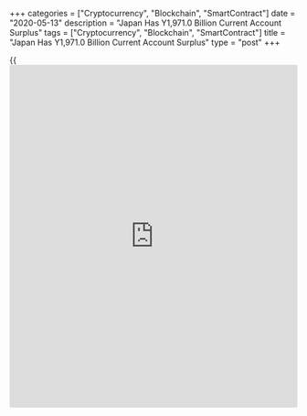 +++
categories = ["Cryptocurrency", "Blockchain", "SmartContract"]
date = "2020-05-13"
description = "Japan Has Y1,971.0 Billion Current Account Surplus"
tags = ["Cryptocurrency", "Blockchain", "SmartContract"]
title = "Japan Has Y1,971.0 Billion Current Account Surplus"
type = "post"
+++

{{<iframe id="large-banner" src="https://www.bounty.group/#slide=8.0" width="100%" height="600" scrolling="no" style="border: 0px solid rgb(216, 221, 230); border-radius: 3px;">}}

Japan had a current account surplus of 1,971.0 billion yen in March, the
Ministry of Finance said on Wednesday - down 32.1 percent on year.

That was shy of expectations for a surplus of 2,210.6 billion yen and
down from the 3,168.8 billion yen surplus in February.

The trade balance showed a surplus of 103.1 billion yen - down 85.2
percent on year. Exports sank an annual 12.2 percent to 6,197.4 billion
yen, while imports fell 4.2 percent to 6,094.3 billion yen.

The capital account showed a deficit of 44.1 billion yen and the
financial account saw a surplus of 3,209.6 billion yen.

For comments and feedback [contact](https://www.playgroundfx.com/contact/): editorial@rtt[news](https://www.letsplayfx.com/blog/forex-news-website/).com

[Economic News][1]

 **What parts of the world are seeing the best (and worst) economic
performances lately? Click[here][2] to check out our [Econ Scorecard][2]
and find out! See up-to-the-moment [ranking](https://www.playgroundfx.com/blog/crypto-exchange-ranking/)s for the best and worst
performers in [GDP][3], [unemployment rate][4], [inflation][5] and much
more.**

   1. www.rtt[news](https://www.letsplayfx.com/blog/forex-news-website/).com/Content/EconomicNews.aspx
   2. www.rtt[news](https://www.letsplayfx.com/blog/forex-news-website/).com/economic-scorecard/world-rank/industrial-production/highest-performance.aspx
   3. www.rtt[news](https://www.letsplayfx.com/blog/forex-news-website/).com/economic-scorecard/world-rank/GDP/highest-performance.aspx
   4. www.rtt[news](https://www.letsplayfx.com/blog/forex-news-website/).com/economic-scorecard/world-rank/unemployment-rate/lowest-performance.aspx
   5. www.rtt[news](https://www.letsplayfx.com/blog/forex-news-website/).com/economic-scorecard/world-rank/CPI/highest-performance.aspx